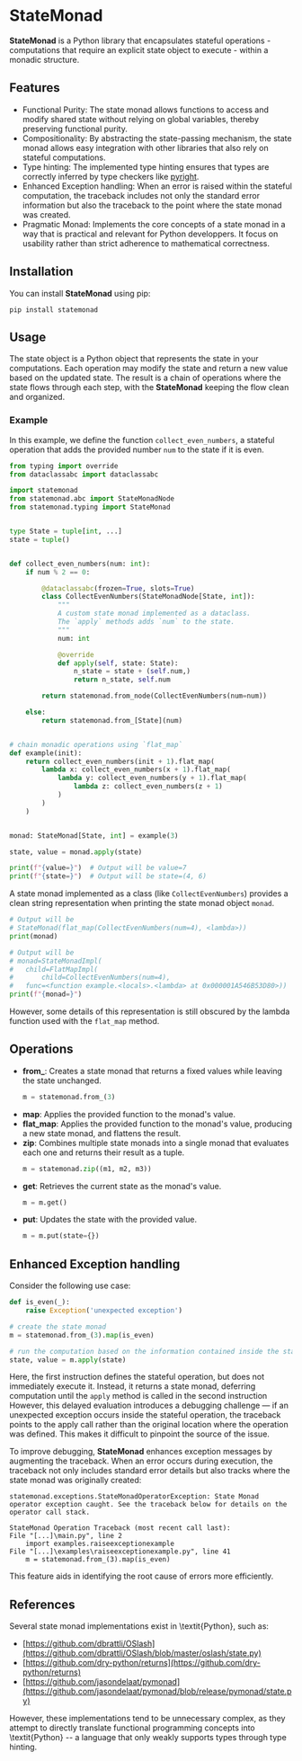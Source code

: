 
# StateMonad

**StateMonad** is a Python library that encapsulates stateful operations - computations that require an explicit state object to execute - within a monadic structure.

## Features

* Functional Purity: The state monad allows functions to access and modify shared state without relying on global variables, thereby preserving functional purity.
* Compositionality: By abstracting the state-passing mechanism, the state monad allows easy integration with other libraries that also rely on stateful computations.
* Type hinting: The implemented type hinting ensures that types are correctly inferred by type checkers like [pyright](https://github.com/microsoft/pyright).
* Enhanced Exception handling: When an error is raised within the stateful computation, the traceback includes not only the standard error information but also the traceback to the point where the state monad was created.
* Pragmatic Monad: Implements the core concepts of a state monad in a way that is practical and relevant for Python developpers. It focus on usability rather than strict adherence to mathematical correctness.
<!-- * Object-Orgiented Design: StateMonad operations are built based on Python classes, favoring an object-oriented approach that prioritizes working with objects rather than deeply nested functions. -->

## Installation

You can install **StateMonad** using pip:

```
pip install statemonad
```

## Usage

The state object is a Python object that represents the state in your computations.
Each operation may modify the state and return a new value based on the updated state.
The result is a chain of operations where the state flows through each step, with the **StateMonad** keeping the flow clean and organized.

### Example

In this example, we define the function `collect_even_numbers`, a stateful operation that adds the provided number `num` to the state if it is even.

<!-- In this example, we define the function `collect_even_numbers` - representing the stateful operation -, which returns a custome state monad `CollectEvenNumbers` that adds the number to the state if the given number is even, or a default state monad encapsulating the value otherwise.
The `example` function performs monadic operations using the `collect_even_numbers` operator, resulting in a state monad.
Finally, the constructed state monad is applied with an empty tuple as the initial state. -->


``` python
from typing import override
from dataclassabc import dataclassabc

import statemonad
from statemonad.abc import StateMonadNode
from statemonad.typing import StateMonad


type State = tuple[int, ...]
state = tuple()


def collect_even_numbers(num: int):
    if num % 2 == 0:

        @dataclassabc(frozen=True, slots=True)
        class CollectEvenNumbers(StateMonadNode[State, int]):
            """
            A custom state monad implemented as a dataclass.
            The `apply` methods adds `num` to the state.
            """
            num: int

            @override
            def apply(self, state: State):
                n_state = state + (self.num,)
                return n_state, self.num

        return statemonad.from_node(CollectEvenNumbers(num=num))

    else:
        return statemonad.from_[State](num)


# chain monadic operations using `flat_map`
def example(init):
    return collect_even_numbers(init + 1).flat_map(
        lambda x: collect_even_numbers(x + 1).flat_map(
            lambda y: collect_even_numbers(y + 1).flat_map(
                lambda z: collect_even_numbers(z + 1)
            )
        )
    )


monad: StateMonad[State, int] = example(3)

state, value = monad.apply(state)

print(f"{value=}")  # Output will be value=7
print(f"{state=}")  # Output will be state=(4, 6)
```

A state monad implemented as a class (like `CollectEvenNumbers`) provides a clean string representation when printing the state monad object `monad`.
``` python
# Output will be
# StateMonad(flat_map(CollectEvenNumbers(num=4), <lambda>))
print(monad)

# Output will be
# monad=StateMonadImpl(
#   child=FlatMapImpl(
#       child=CollectEvenNumbers(num=4),
#   func=<function example.<locals>.<lambda> at 0x000001A546B53D80>))
print(f"{monad=}")
```
However, some details of this representation is still obscured by the lambda function used with the `flat_map` method.



## Operations

- **from_**: Creates a state monad that returns a fixed values while leaving the state unchanged.
    ``` python
    m = statemonad.from_(3)
    ```
- **map**: Applies the provided function to the monad's value.
- **flat_map**: Applies the provided function to the monad's value, producing a new state monad, and flattens the result.
- **zip**: Combines multiple state monads into a single monad that evaluates each one and returns their result as a tuple.
    ``` python
    m = statemonad.zip((m1, m2, m3))
    ```
- **get**: Retrieves the current state as the monad's value.
    ``` python
    m = m.get()
    ```
- **put**: Updates the state with the provided value.
    ``` python
    m = m.put(state={})
    ```



## Enhanced Exception handling

Consider the following use case:

``` python
def is_even(_):
    raise Exception('unexpected exception')

# create the state monad
m = statemonad.from_(3).map(is_even)

# run the computation based on the information contained inside the state object
state, value = m.apply(state)
```

Here, the first instruction defines the stateful operation, but does not immediately execute it.
Instead, it returns a state monad, deferring computation until the `apply` method is called in the second instruction
However, this delayed evaluation introduces a debugging challenge — if an unexpected exception occurs inside the stateful operation, the traceback points to the apply call rather than the original location where the operation was defined. 
This makes it difficult to pinpoint the source of the issue.

To improve debugging, **StateMonad** enhances exception messages by augmenting the traceback. When an error occurs during execution, the traceback not only includes standard error details but also tracks where the state monad was originally created:
```
statemonad.exceptions.StateMonadOperatorException: State Monad operator exception caught. See the traceback below for details on the operator call stack.

StateMonad Operation Traceback (most recent call last):
File "[...]\main.py", line 2
    import examples.raiseexceptionexample
File "[...]\examples\raiseexceptionexample.py", line 41
    m = statemonad.from_(3).map(is_even)
```
This feature aids in identifying the root cause of errors more efficiently.


## References

<!-- Here are other Python libraries that implement the state monad, prioritizing correct type hinting over practical usability: -->

Several state monad implementations exist in \textit{Python}, such as:
* [https://github.com/dbrattli/OSlash](https://github.com/dbrattli/OSlash/blob/master/oslash/state.py)
* [https://github.com/dry-python/returns](https://github.com/dry-python/returns)
* [https://github.com/jasondelaat/pymonad](https://github.com/jasondelaat/pymonad/blob/release/pymonad/state.py)

However, these implementations tend to be unnecessary complex, as they attempt to directly translate functional programming concepts into \textit{Python} -- a language that only weakly supports types through type hinting.


<!-- The following example illustrates how a state object `state` is created and used to compute an object `result`:


``` python
def compute_something(state):
    state, val1 = operation1(state)
    state, val2 = operation2(val1, state)
    state, result = operation2(val1, val2, state)
    return state, result

# Create state object used in the preceding computations.
state = init_state()

state, result1 = compute_something(state)
```

If we recompute the object, we can either use the same state object `state`,

``` python
# result2 might be different from result1, that is result1 != result3
state, result2 = compute_something(state)
```

or, we can create a new state object `state` resulting in the same object `result` as before:

``` python
# Create the same state object as before
state = init_state()

# result 1 == result 3
state, result3 = compute_something(state)
```
 -->
